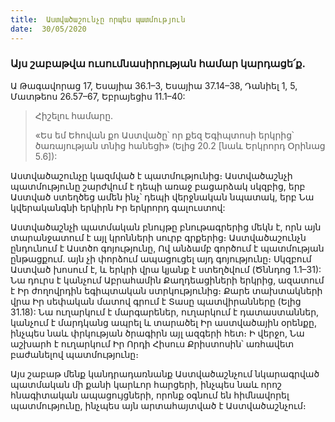 ```yaml
---
title:  Աստվածաշունչը որպես պատմություն
date:  30/05/2020
---
```


### Այս շաբաթվա ուսումնասիրության համար կարդացե՛ք.
Ա Թագավորաց 17, Եսայիա 36.1–3, Եսայիա 37.14–38, Դանիել 1, 5, Մատթեոս 26.57–67, Եբրայեցիս 11.1–40:

> <p>Հիշելու համարը.<p>
> «Ես եմ Եհովան քո Աստվածը՝ որ քեզ Եգիպտոսի երկրից՝ ծառայության տնից հանեցի» (Ելից 20.2 [նաև Երկրորդ Օրինաց 5.6]):

Աստվածաշունչը կազմված է պատմությունից։ Աստվածաշնչի պատմությունը շարժվում է դեպի առաջ բացարձակ սկզբից, երբ Աստված ստեղծեց ամեն ինչ՝ դեպի վերջնական նպատակ, երբ Նա կվերականգնի երկիրն Իր երկրորդ գալուստով:

Աստվածաշնչի պատմական բնույթը բնութագրերից մեկն է, որն այն տարանջատում է այլ կրոնների սուրբ գրքերից։ Աստվածաշունչն ընդունում է Աստծո գոյությունը, Ով անձամբ գործում է պատմության ընթացքում. այն չի փորձում ապացուցել այդ գոյությունը։ Սկզբում Աստված խոսում է, և երկրի վրա կյանք է ստեղծվում (Ծննդոց 1.1–31): Նա դուրս է կանչում Աբրահամին Քաղդեացիների երկրից, ազատում է Իր ժողովրդին եգիպտական ստրկությունից։ Քարե տախտակների վրա Իր սեփական մատով գրում է Տասը պատվիրանները (Ելից 31.18): Նա ուղարկում է մարգարեներ, ուղարկում է դատաստաններ, կանչում է մարդկանց ապրել և տարածել Իր աստվածային օրենքը, ինչպես նաև փրկության ծրագիրն այլ ազգերի հետ։ Ի վերջո, Նա աշխարհ է ուղարկում Իր Որդի Հիսուս Քրիստոսին՝ առհավետ բաժանելով պատմությունը։

Այս շաբաթ մենք կանդրադառնանք Աստվածաշնչում նկարագրված պատմական մի քանի կարևոր հարցերի, ինչպես նաև որոշ հնագիտական ապացույցների, որոնք օգնում են հիմնավորել պատմությունը, ինչպես այն արտահայտված է Աստվածաշնչում։